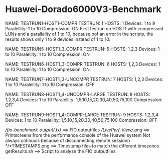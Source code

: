 # Huawei-Dorado6000V3-Benchmark


NAME:		TESTRUN1-HOST1-COMPR
TESTRUN: 	1
HOSTS:		1
Devices:	1 to 9
Paralellity:	1 to 10
Compression:	ON
First testrun on HOST1 with compressed LUNs and a parallelity of 1 to 10, because oof an error in the scripts, the results shows only 1 to 9 devices instead of 1 to 10.

NAME:		TESTRUN5-HOST1_3_COMPR
TESTRUN:	5
HOSTS:		1,2,3
Devices:	1 to 10
Paralellity:	1 to 10
Compression:	ON

NAME:		TESTRUN6-HOST1_3-COMPR
TESTRUN: 	6
HOSTS:		1,2,3
Devices:	1 to 10
Paralellity:	1 to 10
Compression:	ON

NAME:		TESTRUN7-HOST1_3-UNCOMPR
TESTRUN: 	7
HOSTS:		1,2,3
Devices:	1 to 10
Paralellity:	1 to 10
Compression:	OFF

NAME:		TESTRUN8-HOST1_4-UNCOMPR-LARGE
TESTRUN: 	8
HOSTS:		1,2,3,4
Devices:	1 to 10
Paralellity:	1,5,10,15,20,30,40,50,75,100
Compression:	OFF

NAME:		TESTRUN9-HOST1_4-COMPR-LARGE
TESTRUN: 	9
HOSTS:		1,2,3,4
Devices:	1 to 10
Paralellity:	1,5,10,15,20,30,40,50,75,100
Compression:	OFF


*/fio-benchmark-output/*.txt 	==> FIO outputfiles
*/LivePerf-View/*.png 		==> Printscreens from the performance console of the Huawei system
				    Not always cotinuois because of disconnecting remote sessionn
*/*TIMESTAMPS.png		==> Timestamp files to match the different timezones
getResults.sh			==> Script to analyze the FIO outputfiles
